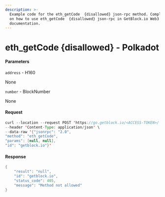 ```yaml
---
description: >-
  Example code for the eth_getCode  {disallowed} json-rpc method. Сomplete guide
  on how to use eth_getCode  {disallowed} json-rpc in GetBlock.io Web3
  documentation.
---
```


# eth\_getCode {disallowed} - Polkadot

#### Parameters

`address` - H160

None

`number` - BlockNumber

None

#### Request

```java
curl --location --request POST 'https://go.getblock.io/<ACCESS-TOKEN>/' \
--header 'Content-Type: application/json' \ 
--data-raw '{"jsonrpc": "2.0",
"method": "eth_getCode",
"params": [null, null],
"id": "getblock.io"}'
```

#### Response

```java
{
    "result": "null",
    "id": "getblock.io",
    "status_code": 405,
    "message": "Method not allowed"
}
```
